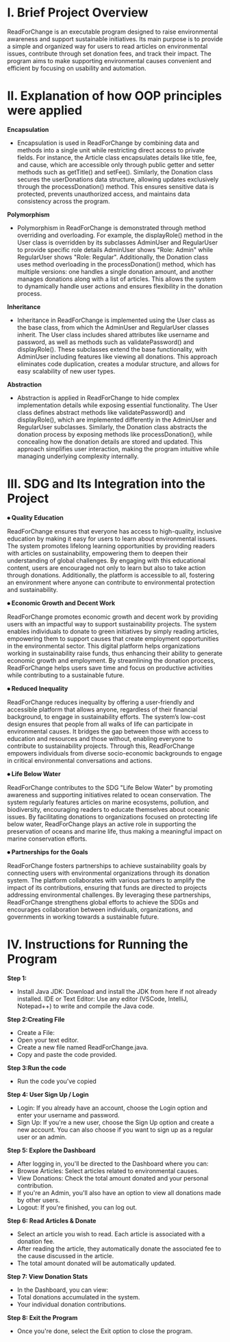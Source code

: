 # I. Brief Project Overview
ReadForChange is an executable program designed to raise environmental awareness and support sustainable initiatives. Its main purpose is to provide a simple and organized way for users to read articles on environmental issues, contribute through set donation fees, and track their impact. The program aims to make supporting environmental causes convenient and efficient by focusing on usability and automation.

# II. Explanation of how OOP principles were applied
**Encapsulation**  
 - Encapsulation is used in ReadForChange by combining data and methods into a single unit while restricting direct access to private fields. For instance, the Article class encapsulates details like title, fee, and cause, which are accessible only through public getter and setter methods such as getTitle() and setFee(). Similarly, the Donation class secures the userDonations data structure, allowing updates exclusively through the processDonation() method. This ensures sensitive data is protected, prevents unauthorized access, and maintains data consistency across the program.

**Polymorphism**  
- Polymorphism in ReadForChange is demonstrated through method overriding and overloading. For example, the displayRole() method in the User class is overridden by its subclasses AdminUser and RegularUser to provide specific role details AdminUser shows "Role: Admin" while RegularUser shows "Role: Regular". Additionally, the Donation class uses method overloading in the processDonation() method, which has multiple versions: one handles a single donation amount, and another manages donations along with a list of articles. This allows the system to dynamically handle user actions and ensures flexibility in the donation process.

**Inheritance**  
- Inheritance in ReadForChange is implemented using the User class as the base class, from which the AdminUser and RegularUser classes inherit. The User class includes shared attributes like username and password, as well as methods such as validatePassword() and displayRole(). These subclasses extend the base functionality, with AdminUser including features like viewing all donations. This approach eliminates code duplication, creates a modular structure, and allows for easy scalability of new user types.

**Abstraction**  
- Abstraction is applied in ReadForChange to hide complex implementation details while exposing essential functionality. The User class defines abstract methods like validatePassword() and displayRole(), which are implemented differently in the AdminUser and RegularUser subclasses. Similarly, the Donation class abstracts the donation process by exposing methods like processDonation(), while concealing how the donation details are stored and updated. This approach simplifies user interaction, making the program intuitive while managing underlying complexity internally.

# III. SDG and Its Integration into the Project
**⦁ Quality Education**

ReadForChange ensures that everyone has access to high-quality, inclusive education by making it easy for users to learn about environmental issues. The system promotes lifelong learning opportunities by providing readers with articles on sustainability, empowering them to deepen their understanding of global challenges. By engaging with this educational content, users are encouraged not only to learn but also to take action through donations. Additionally, the platform is accessible to all, fostering an environment where anyone can contribute to environmental protection and sustainability.

**⦁ Economic Growth and Decent Work**  

ReadForChange promotes economic growth and decent work by providing users with an impactful way to support sustainability projects. The system enables individuals to donate to green initiatives by simply reading articles, empowering them to support causes that create employment opportunities in the environmental sector. This digital platform helps organizations working in sustainability raise funds, thus enhancing their ability to generate economic growth and employment. By streamlining the donation process, ReadForChange helps users save time and focus on productive activities while contributing to a sustainable future.

**⦁ Reduced Inequality**  

ReadForChange reduces inequality by offering a user-friendly and accessible platform that allows anyone, regardless of their financial background, to engage in sustainability efforts. The system’s low-cost design ensures that people from all walks of life can participate in environmental causes. It bridges the gap between those with access to education and resources and those without, enabling everyone to contribute to sustainability projects. Through this, ReadForChange empowers individuals from diverse socio-economic backgrounds to engage in critical environmental conversations and actions.

**⦁ Life Below Water**  

ReadForChange contributes to the SDG "Life Below Water" by promoting awareness and supporting initiatives related to ocean conservation. The system regularly features articles on marine ecosystems, pollution, and biodiversity, encouraging readers to educate themselves about oceanic issues. By facilitating donations to organizations focused on protecting life below water, ReadForChange plays an active role in supporting the preservation of oceans and marine life, thus making a meaningful impact on marine conservation efforts.

**⦁ Partnerships for the Goals**  

ReadForChange fosters partnerships to achieve sustainability goals by connecting users with environmental organizations through its donation system. The platform collaborates with various partners to amplify the impact of its contributions, ensuring that funds are directed to projects addressing environmental challenges. By leveraging these partnerships, ReadForChange strengthens global efforts to achieve the SDGs and encourages collaboration between individuals, organizations, and governments in working towards a sustainable future.

# IV. Instructions for Running the Program
**Step 1:**
- Install Java JDK: Download and install the JDK from here if not already installed.
IDE or Text Editor: Use any editor (VSCode, IntelliJ, Notepad++) to write and compile the Java code.

**Step 2:Creating File**
- Create a File:
- Open your text editor.
- Create a new file named ReadForChange.java.
- Copy and paste the code provided.

**Step 3:Run the code**
- Run the code you’ve copied

**Step 4: User Sign Up / Login**
- Login: If you already have an account, choose the Login option and enter your username and password.
- Sign Up: If you're a new user, choose the Sign Up option and create a new account. You can also choose if you want to sign up as a regular user or an admin.

**Step 5: Explore the Dashboard**
- After logging in, you'll be directed to the Dashboard where you can:
- Browse Articles: Select articles related to environmental causes.
- View Donations: Check the total amount donated and your personal contribution.
- If you're an Admin, you'll also have an option to view all donations made by other users.
- Logout: If you're finished, you can log out.

**Step 6: Read Articles & Donate**
- Select an article you wish to read. Each article is associated with a donation fee.
- After reading the article, they automatically donate the associated fee to the cause discussed in the article.
- The total amount donated will be automatically updated.

**Step 7: View Donation Stats**
- In the Dashboard, you can view:
- Total donations accumulated in the system.
- Your individual donation contributions.

**Step 8: Exit the Program**
- Once you're done, select the Exit option to close the program.

